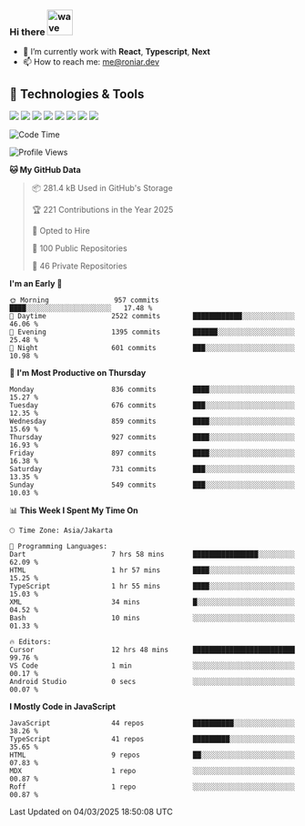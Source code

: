 ### Hi there <img src="https://i.ibb.co/q0Hx1KK/wave.gif" alt="wave" width="45px">

- 🌱 I’m currently work with **React**, **Typescript**, **Next**
- 📫 How to reach me: me@roniar.dev

## 🔧 Technologies & Tools

![](https://img.shields.io/badge/OS-Linux-informational?style=flat&logo=linux&logoColor=white&color=2bbc8a)
![](https://img.shields.io/badge/OS-Windows-informational?style=flat&logo=windows&logoColor=white&color=2bbc8a)
![](https://img.shields.io/badge/Code-JavaScript-informational?style=flat&logo=javascript&logoColor=white&color=2bbc8a)
![](https://img.shields.io/badge/Code-Golang-informational?style=flat&logo=go&logoColor=white&color=2bbc8a)
![](https://img.shields.io/badge/Code-React-informational?style=flat&logo=react&logoColor=white&color=2bbc8a)
![](https://img.shields.io/badge/Code-Next-informational?style=flat&logo=next.js&logoColor=white&color=2bbc8a)
![](https://img.shields.io/badge/Shell-Bash-informational?style=flat&logo=gnu-bash&logoColor=white&color=2bbc8a)
![](https://img.shields.io/badge/Tools-Docker-informational?style=flat&logo=docker&logoColor=white&color=2bbc8a)

<!--START_SECTION:waka-->
![Code Time](http://img.shields.io/badge/Code%20Time-2%2C365%20hrs%2029%20mins-blue)

![Profile Views](http://img.shields.io/badge/Profile%20Views-1-blue)

**🐱 My GitHub Data** 

> 📦 281.4 kB Used in GitHub's Storage 
 > 
> 🏆 221 Contributions in the Year 2025
 > 
> 💼 Opted to Hire
 > 
> 📜 100 Public Repositories 
 > 
> 🔑 46 Private Repositories 
 > 
**I'm an Early 🐤** 

```text
🌞 Morning                957 commits         ████░░░░░░░░░░░░░░░░░░░░░   17.48 % 
🌆 Daytime                2522 commits        ████████████░░░░░░░░░░░░░   46.06 % 
🌃 Evening                1395 commits        ██████░░░░░░░░░░░░░░░░░░░   25.48 % 
🌙 Night                  601 commits         ███░░░░░░░░░░░░░░░░░░░░░░   10.98 % 
```
📅 **I'm Most Productive on Thursday** 

```text
Monday                   836 commits         ████░░░░░░░░░░░░░░░░░░░░░   15.27 % 
Tuesday                  676 commits         ███░░░░░░░░░░░░░░░░░░░░░░   12.35 % 
Wednesday                859 commits         ████░░░░░░░░░░░░░░░░░░░░░   15.69 % 
Thursday                 927 commits         ████░░░░░░░░░░░░░░░░░░░░░   16.93 % 
Friday                   897 commits         ████░░░░░░░░░░░░░░░░░░░░░   16.38 % 
Saturday                 731 commits         ███░░░░░░░░░░░░░░░░░░░░░░   13.35 % 
Sunday                   549 commits         ███░░░░░░░░░░░░░░░░░░░░░░   10.03 % 
```


📊 **This Week I Spent My Time On** 

```text
🕑︎ Time Zone: Asia/Jakarta

💬 Programming Languages: 
Dart                     7 hrs 58 mins       ████████████████░░░░░░░░░   62.09 % 
HTML                     1 hr 57 mins        ████░░░░░░░░░░░░░░░░░░░░░   15.25 % 
TypeScript               1 hr 55 mins        ████░░░░░░░░░░░░░░░░░░░░░   15.03 % 
XML                      34 mins             █░░░░░░░░░░░░░░░░░░░░░░░░   04.52 % 
Bash                     10 mins             ░░░░░░░░░░░░░░░░░░░░░░░░░   01.33 % 

🔥 Editors: 
Cursor                   12 hrs 48 mins      █████████████████████████   99.76 % 
VS Code                  1 min               ░░░░░░░░░░░░░░░░░░░░░░░░░   00.17 % 
Android Studio           0 secs              ░░░░░░░░░░░░░░░░░░░░░░░░░   00.07 % 
```

**I Mostly Code in JavaScript** 

```text
JavaScript               44 repos            ██████████░░░░░░░░░░░░░░░   38.26 % 
TypeScript               41 repos            █████████░░░░░░░░░░░░░░░░   35.65 % 
HTML                     9 repos             ██░░░░░░░░░░░░░░░░░░░░░░░   07.83 % 
MDX                      1 repo              ░░░░░░░░░░░░░░░░░░░░░░░░░   00.87 % 
Roff                     1 repo              ░░░░░░░░░░░░░░░░░░░░░░░░░   00.87 % 
```




 Last Updated on 04/03/2025 18:50:08 UTC
<!--END_SECTION:waka-->

